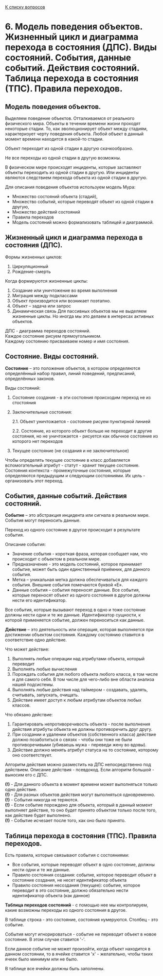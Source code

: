 [К списку вопросов](exam_oop.md)

# 6. Модель поведения объектов. Жизненный цикл и диаграмма перехода в состояния (ДПС). Виды состояний. События, данные событий. Действия состояний. Таблица перехода в состояния (ТПС). Правила переходов.

## Модель поведения объектов.
Выделяем поведение объектов. Отталкиваемся от реального физического мира. Объекты в течении времени жизни проходят некоторые стадии. То, как эволюционирует объект между стадиям, характеризует черту поведения объекта. Любой объект в данный момент времени находится в какой-то стадии.

Объект переходит из одной стадии в другую скачкообразно.

Не все переходы из одной стадии в другую возможны.

В физическом мире происходят инциденты, которые заставляют объекты переходить из одной стадии в другую. Или инциденты являются следствием перехода объекта из одной стадии в другую.

Для описания поведения объектов используем модель Мура:

- Множество состояний объекта (стадий),
- Множество событий, которые переводят объект из одной стадии в другую,
- Множество действий состояний
- Правила переходов
- Модель состояний можно формализовать таблицей и диаграммой.

## Жизненный цикл и диаграмма перехода в состояния (ДПС).
Формы жизненных циклов:
1. Циркуляционный
2. Рождение-смерть

Когда формируются жизненные циклы:
1. Создание или уничтожение во время выполнения
2. Миграция между подклассами
3. Объект производится или возникает поэтапно.
4. Объект – задача или запрос
5. Динамическая связь Для пассивных объектов мы не выделяем жизненные циклы. Но иногда мы это делаем в интересах активных объектов.

ДПС - диаграмма переходов состояний. \
Каждое состояние рисуем прямоугольником. \
Каждому состоянию присваиваем номер и имя состояния.

## Состояние. Виды состояний.
**Состояние** – это положение объектов, в котором определяются определённый набор правил, линий поведений, предписаний, определённых законов.

Виды состояний:
1. Состояние создания - в эти состояния происходим переход не из стостояния
2. Заключительные состояния: 

    2.1. Объект уничтожается - состояние рисуем пунктирной линией

   2.2. Состояние, из которого объект больше не переходит в другие состояния, но не уничтожается - рисуется как обычное состояние из которого нет переходов
3. Текущее состояние (не создания и не заключительное)

Чтобы определять текущее состояние в класс добавляется вспомогательный атрибут - статут - хранит текущее состояние. Состояния контекста - промежуточные состояния, которые определяются предыдущим и следующим состояниями. Их цель - организовать этот переход.

## События, данные событий. Действия состояний.
**Событие** – это абстракция инцидента или сигнала в реальном мире. События могут переносить данные.

Переход из одного состояние в другое происходит в результате события.

Описание события:
- Значение события - короткая фраза, которая сообщает нам, что происходит с объектом в реальном мире.
- Предназначение - это модель состояний, которое принимает событие, может быть один единственный приёмник, для данного события.
- Метка – уникальная метка должна обеспечиваться для каждого события. Внешние события помечаются буквой «Е».
- Данные события – события переносят данные. Все события, которые переносят объект из одного состояния в другое должны нести его идентификатор.

Все события, которые вызывают переход в одно и тоже состояние должны нести одни и те же данные. Идентификатор сущности, к которой применяется событие, должен переноситься как данные.

**Действие** – это деятельность или операция, которая выполняется при достижении объектом состояния. Каждому состоянию ставится в соответствие одно действие.

Что может действие:
1. Выполнять любые операции над атрибутами объекта, который переводит
2. Выполнять любые вычисления
3. Порождать события для любого объекта любого класса, в том числе и для самого себя. В том числе для чего-либо вне области анализа нашей подсистемы.
4. Выполнять любые действия над таймером - создавать, удалять, считывать, запускать, очищать.
5. Действие имеет доступ к любым атрибутам объектов любых классов.

Что обязано действие:
1. Гарантировать непротиворечивость объекта - после выполнения действия атрибуты объекта не должны противоречить друг другу.
2. При создании и удалении объектов (собственного класса) действие должно позаботиться о связях - чтобы они тоже не были противоречивыми (убиваешь мужа - переведи жену во вдовы).
3. Действие должно менять атрибут статуса на то состояние, которому оно соответствует.

Алгоритм действия можно разместить на ДПС непосредственно под действием. Описание действия - псевдокод. Если алгоритм большой - выносим его с ДПС.

**(!)** - Для данного объекта в момент времени может выполняться только одно действие. \
**(!)** - Для разных объектов действия могут выполняться одновременно. \
**(!)** - События никогда не теряются. \
**(!)** - Если событие порождено для объекта, который в данный момент выполняет действие, то оно будет принято объектом только после того, как действие будет выполнено. \
**(!)** - Событие исчезает после того, как оно было принято.

## Таблица перехода в состояния (ТПС). Правила переходов.
Есть правила, которые связывают события с состояниями:
- Все события, которые переводят объект в одно состояние, должны нести одни и те же данные.
- Правило состояния создания: событие, которое переводит объект в состояние создания, не несет идентификатор объекта
- Правило состояния несоздания (текущее): событие, которое переводит в это состояние, должно обязательно нести идентификатор объекта (как данное)

**Таблица переходов состояний** - с помощью нее мы контролируем, какие возможны переходы из одного состояния в другое.

В таблице строка - это состояние, состояния нумеруются. Столбец - это событие.

События могут игнорироваться - событие не переводит объект в новое состояние. В этом случае ставится '-'.

Если данное событие не может произойти, когда объект находится в данном состоянии, то в ячейке ставится 'x' - желательно, чтобы таких ячеек было минимум или не было.

В таблице все ячейки должны быть заполнены.
